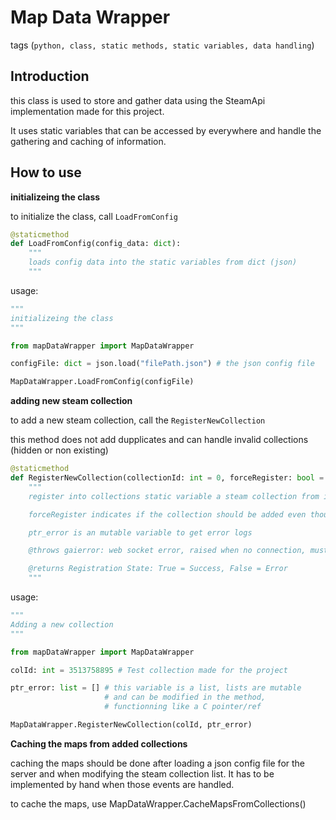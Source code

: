 # Map Data Wrapper

tags (`python, class,
static methods,
static variables,
data handling`)

## Introduction

this class is used to store and gather data using the SteamApi implementation made for this project.

It uses static variables that can be accessed by everywhere and handle the gathering and caching of information.

## How to use

**initializeing the class**

to initialize the class, call `LoadFromConfig`

```py
@staticmethod
def LoadFromConfig(config_data: dict):
    """
    loads config data into the static variables from dict (json)
    """
```

usage:

```py
"""
initializeing the class
"""

from mapDataWrapper import MapDataWrapper

configFile: dict = json.load("filePath.json") # the json config file

MapDataWrapper.LoadFromConfig(configFile)

```


**adding new steam collection**

to add a new steam collection, call the `RegisterNewCollection`

this method does not add dupplicates and can handle invalid collections (hidden or non existing)

```py
@staticmethod
def RegisterNewCollection(collectionId: int = 0, forceRegister: bool = False, ptr_error: list = [])->bool:
    """
    register into collections static variable a steam collection from id

    forceRegister indicates if the collection should be added even though it's already present in the collection list

    ptr_error is an mutable variable to get error logs

    @throws gaierror: web socket error, raised when no connection, must be handled

    @returns Registration State: True = Success, False = Error
    """
```

usage:

```py
"""
Adding a new collection
"""

from mapDataWrapper import MapDataWrapper

colId: int = 3513758895 # Test collection made for the project

ptr_error: list = [] # this variable is a list, lists are mutable
                     # and can be modified in the method,
                     # functionning like a C pointer/ref

MapDataWrapper.RegisterNewCollection(colId, ptr_error)

```

**Caching the maps from added collections**

caching the maps should be done after loading a json config file for the server and when modifying
the steam collection list. It has to be implemented by hand when those events are handled.

to cache the maps, use MapDataWrapper.CacheMapsFromCollections()
